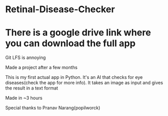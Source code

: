 # Retinal-Disease-Checker

# There is a google drive link where you can download the full app

Git LFS is annoying

Made a project after a few months

This is my first actual app in Python. 
It's an AI that checks for eye diseases(check the app for more info). 
It takes an image as input and gives the result in a text format

Made in ~3 hours

Special thanks to Pranav Narang(popilworck)
